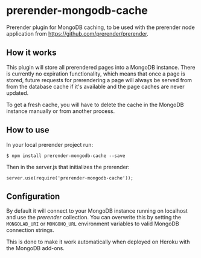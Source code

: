 prerender-mongodb-cache
=======================

Prerender plugin for MongoDB caching, to be used with the prerender node application from https://github.com/prerender/prerender.

How it works
------------

This plugin will store all prerendered pages into a MongoDB instance. There is currently no expiration functionality, which means that once a page is stored, future requests for prerendering a page will always be served from from the database cache if it's available and the page caches are never updated.

To get a fresh cache, you will have to delete the cache in the MongoDB instance manually or from another process.

How to use
----------

In your local prerender project run:

    $ npm install prerender-mongodb-cache --save
    
Then in the server.js that initializes the prerender:

    server.use(require('prerender-mongodb-cache'));

Configuration
-------------

By default it will connect to your MongoDB instance running on localhost and use the *prerender* collection. You can overwrite this by setting the `MONGOLAB_URI` or `MONGOHQ_URL` environment variables to valid MongoDB connection strings.

This is done to make it work automatically when deployed on Heroku with the MongoDB add-ons.
